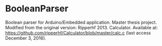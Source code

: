 # BooleanParser
Boolean parser for Arduino/Embedded application.
Master thesis project.
Modified from the original version:
Ripperhf 2013. Calculator. Available at: https://github.com/ripperhf/Calculator/blob/master/calc.c (last access December 3, 2016).
